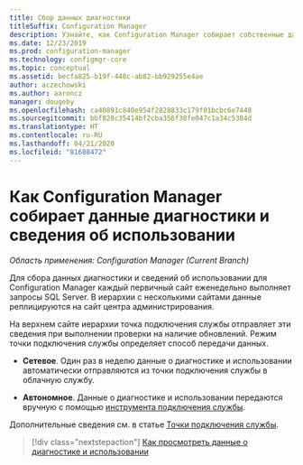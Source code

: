 ```yaml
---
title: Сбор данных диагностики
titleSuffix: Configuration Manager
description: Узнайте, как Configuration Manager собирает собственные данные диагностики и сведения об использовании.
ms.date: 12/23/2019
ms.prod: configuration-manager
ms.technology: configmgr-core
ms.topic: conceptual
ms.assetid: becfa825-b19f-448c-ab82-bb929255e4ae
author: aczechowski
ms.author: aaroncz
manager: dougeby
ms.openlocfilehash: ca40891c840e954f2828833c179f01bcbc6e7448
ms.sourcegitcommit: bbf820c35414bf2cba356f30fe047c1a34c5384d
ms.translationtype: HT
ms.contentlocale: ru-RU
ms.lasthandoff: 04/21/2020
ms.locfileid: "81688472"
---
```

# <a name="how-configuration-manager-collects-diagnostics-and-usage-data"></a>Как Configuration Manager собирает данные диагностики и сведения об использовании

*Область применения: Configuration Manager (Current Branch)*

Для сбора данных диагностики и сведений об использовании для Configuration Manager каждый первичный сайт еженедельно выполняет запросы SQL Server. В иерархии с несколькими сайтами данные реплицируются на сайт центра администрирования.  

На верхнем сайте иерархии точка подключения службы отправляет эти сведения при выполнении проверки на наличие обновлений. Режим точки подключения службы определяет способ передачи данных.

- **Сетевое**. Один раз в неделю данные о диагностике и использовании автоматически отправляются из точки подключения службы в облачную службу.

- **Автономное**. Данные о диагностике и использовании передаются вручную с помощью [инструмента подключения службы](../../servers/manage/use-the-service-connection-tool.md).

Дополнительные сведения см. в статье [Точки подключения службы](../../servers/deploy/configure/about-the-service-connection-point.md).

> [!div class="nextstepaction"]
> [Как просмотреть данные о диагностике и использовании](view-diagnostics-and-usage-data.md)
